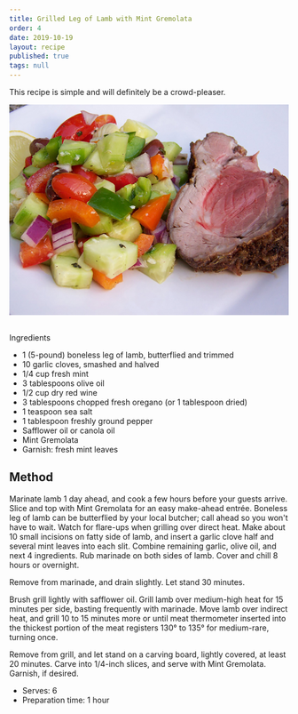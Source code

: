 ```yaml
---
title: Grilled Leg of Lamb with Mint Gremolata
order: 4
date: 2019-10-19
layout: recipe
published: true
tags: null
---
```

This recipe is simple and will definitely be a crowd-pleaser.

![Cooked lamb with salad](../uploads/grilledlegoflamb.jpg)

## 
Ingredients

* 1 (5-pound) boneless leg of lamb, butterflied and trimmed
* 10 garlic cloves, smashed and halved
* 1/4 cup fresh mint
* 3 tablespoons olive oil
* 1/2 cup dry red wine
* 3 tablespoons chopped fresh oregano (or 1 tablespoon dried)
* 1 teaspoon sea salt
* 1 tablespoon freshly ground pepper 
* Safflower oil or canola oil
* Mint Gremolata
* Garnish: fresh mint leaves

## Method

Marinate lamb 1 day ahead, and cook a few hours before your guests arrive. Slice and top with Mint Gremolata for an easy make-ahead entrée. Boneless leg of lamb can be butterflied by your local butcher; call ahead so you won't have to wait. Watch for flare-ups when grilling over direct heat.
Make about 10 small incisions on fatty side of lamb, and insert a garlic clove half and several mint leaves into each slit. Combine remaining garlic, olive oil, and next 4 ingredients. Rub marinade on both sides of lamb. Cover and chill 8 hours or overnight.

Remove from marinade, and drain slightly. Let stand 30 minutes.

Brush grill lightly with safflower oil. Grill lamb over medium-high heat for 15 minutes per side, basting frequently with marinade. Move lamb over indirect heat, and grill 10 to 15 minutes more or until meat thermometer inserted into the thickest portion of the meat registers 130° to 135° for medium-rare, turning once.

Remove from grill, and let stand on a carving board, lightly covered, at least 20 minutes. Carve into 1/4-inch slices, and serve with Mint Gremolata. Garnish, if desired.

* Serves: 6
* Preparation time: 1 hour